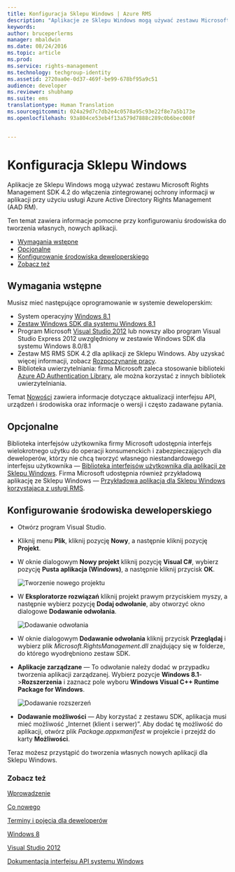 ```yaml
---
title: Konfiguracja Sklepu Windows | Azure RMS
description: "Aplikacje ze Sklepu Windows mogą używać zestawu Microsoft Rights Management SDK 4.2 do włączenia zintegrowanej ochrony informacji w aplikacji."
keywords: 
author: bruceperlerms
manager: mbaldwin
ms.date: 08/24/2016
ms.topic: article
ms.prod: 
ms.service: rights-management
ms.technology: techgroup-identity
ms.assetid: 2720aa0e-0d37-469f-be99-678bf95a9c51
audience: developer
ms.reviewer: shubhamp
ms.suite: ems
translationtype: Human Translation
ms.sourcegitcommit: 024a29d7c7db2e4c0578a95c93e22f8e7a5b173e
ms.openlocfilehash: 93a804ce53eb4f13a579d7888c289c0b6bec008f


---
```


# Konfiguracja Sklepu Windows

Aplikacje ze Sklepu Windows mogą używać zestawu Microsoft Rights Management SDK 4.2 do włączenia zintegrowanej ochrony informacji w aplikacji przy użyciu usługi Azure Active Directory Rights Management (AAD RM).

Ten temat zawiera informacje pomocne przy konfigurowaniu środowiska do tworzenia własnych, nowych aplikacji.

-   [Wymagania wstępne](#prerequisites)
-   [Opcjonalne](#optional)
-   [Konfigurowanie środowiska deweloperskiego](#configuring-your-development-environment)
-   [Zobacz też](#see-also)

## Wymagania wstępne


Musisz mieć następujące oprogramowanie w systemie deweloperskim:

-   System operacyjny [Windows 8.1](http://windows.microsoft.com/en-US/windows-8/meet)
-   [Zestaw Windows SDK dla systemu Windows 8.1](https://msdn.microsoft.com/windows/desktop/bg162891.aspx)
-   Program Microsoft [Visual Studio 2012](http://www.microsoft.com/visualstudio/eng/products/visual-studio-overview) lub nowszy albo program Visual Studio Express 2012 uwzględniony w zestawie Windows SDK dla systemu Windows 8.0/8.1
-   Zestaw MS RMS SDK 4.2 dla aplikacji ze Sklepu Windows. Aby uzyskać więcej informacji, zobacz [Rozpoczynanie pracy](get-started.md).
-   Biblioteka uwierzytelniania: firma Microsoft zaleca stosowanie biblioteki [Azure AD Authentication Library](https://msdn.microsoft.com/en-us/library/jj573266.aspx), ale można korzystać z innych bibliotek uwierzytelniania.

Temat [Nowości](release-notes.md) zawiera informacje dotyczące aktualizacji interfejsu API, urządzeń i środowiska oraz informacje o wersji i często zadawane pytania.

## Opcjonalne

Biblioteka interfejsów użytkownika firmy Microsoft udostępnia interfejs wielokrotnego użytku do operacji konsumenckich i zabezpieczających dla deweloperów, którzy nie chcą tworzyć własnego niestandardowego interfejsu użytkownika — [Biblioteka interfejsów użytkownika dla aplikacji ze Sklepu Windows](https://github.com/AzureAD/rms-sdk-ui-for-windowsstore). Firma Microsoft udostępnia również przykładową aplikację ze Sklepu Windows — [Przykładowa aplikacja dla Sklepu Windows korzystająca z usługi RMS](https://github.com/AzureADSamples/rms-samples-for-windowsstore).

## Konfigurowanie środowiska deweloperskiego


-   Otwórz program Visual Studio.
-   Kliknij menu **Plik**, kliknij pozycję **Nowy**, a następnie kliknij pozycję **Projekt**.
-   W oknie dialogowym **Nowy projekt** kliknij pozycję **Visual C\#**, wybierz pozycję **Pusta aplikacja (Windows)**, a następnie kliknij przycisk **OK**.

    ![Tworzenie nowego projektu](../media/winrtsetup-newproj.png)

-   W **Eksploratorze rozwiązań** kliknij projekt prawym przyciskiem myszy, a następnie wybierz pozycję **Dodaj odwołanie**, aby otworzyć okno dialogowe **Dodawanie odwołania**.

    ![Dodawanie odwołania](../media/winrtsetup-addref.png)

-   W oknie dialogowym **Dodawanie odwołania** kliknij przycisk **Przeglądaj** i wybierz plik *Microsoft.RightsManagement.dll* znajdujący się w folderze, do którego wyodrębniono zestaw SDK.
-   **Aplikacje zarządzane** — To odwołanie należy dodać w przypadku tworzenia aplikacji zarządzanej. Wybierz pozycje **Windows 8.1**-&gt;**Rozszerzenia** i zaznacz pole wyboru **Windows Visual C++ Runtime Package for Windows**.

    ![Dodawanie rozszerzeń](../media/winrtsetup-refmngr.png)

-   **Dodawanie możliwości** — Aby korzystać z zestawu SDK, aplikacja musi mieć możliwość „Internet (klient i serwer)”. Aby dodać tę możliwość do aplikacji, otwórz plik *Package.appxmanifest* w projekcie i przejdź do karty **Możliwości**.

Teraz możesz przystąpić do tworzenia własnych nowych aplikacji dla Sklepu Windows.

### Zobacz też

[Wprowadzenie](get-started.md)

[Co nowego](release-notes.md)

[Terminy i pojęcia dla deweloperów](core-concepts.md)

[Windows 8](http://windows.microsoft.com/en-US/windows-8/meet)

[Visual Studio 2012](http://www.microsoft.com/visualstudio/eng/products/visual-studio-overview)

[Dokumentacja interfejsu API systemu Windows](/rights-management/sdk/4.2/api/winrt/Microsoft.RightsManagement)



<!--HONumber=Aug16_HO4-->


